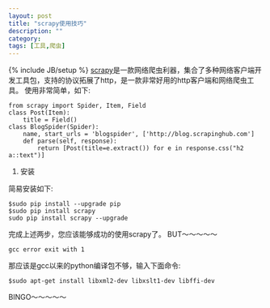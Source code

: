 ```yaml
---
layout: post
title: "scrapy使用技巧"
description: ""
category: 
tags: [工具,爬虫]
---
```

{% include JB/setup %}
[scrapy](http://scrapy.org/)是一款网络爬虫利器，集合了多种网络客户端开发工具包，支持的协议拓展了http，是一款非常好用的http客户端和网络爬虫工具。
使用非常简单，如下:
 
    from scrapy import Spider, Item, Field
    class Post(Item):
        title = Field()
    class BlogSpider(Spider):
        name, start_urls = 'blogspider', ['http://blog.scrapinghub.com']
        def parse(self, response):
            return [Post(title=e.extract()) for e in response.css("h2 a::text")]


1. 安装

  简易安装如下:
    
    $sudo pip install --upgrade pip
    $sudo pip install scrapy 
    sudo pip install scrapy --upgrade

  完成上述两步，您应该能够成功的使用scrapy了。
  BUT～～～～～

    gcc error exit with 1

  那应该是gcc以来的python编译包不够，输入下面命令:

    $sudo apt-get install libxml2-dev libxslt1-dev libffi-dev

  BINGO～～～～～
